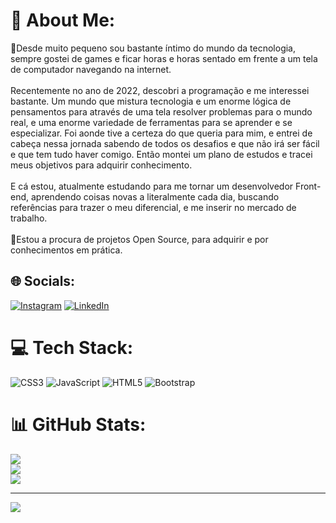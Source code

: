 # 💫 About Me:
🔭Desde muito pequeno sou bastante íntimo do mundo da tecnologia, sempre gostei de games e ficar horas e horas sentado em frente a um tela de computador navegando na internet.<br><br>Recentemente no ano de 2022, descobri a programação e me interessei bastante. Um mundo que mistura tecnologia e um enorme lógica de pensamentos para através de uma tela resolver problemas para o mundo real, e uma enorme variedade de ferramentas para se aprender e se especializar. Foi aonde tive a certeza do que queria para mim, e entrei de cabeça nessa jornada sabendo de todos os desafios e que não irá ser fácil e que tem tudo haver comigo. Então montei um plano de estudos e tracei meus objetivos para adquirir conhecimento.<br><br>E cá estou, atualmente estudando para me tornar um desenvolvedor Front-end, aprendendo coisas novas a literalmente cada dia, buscando referências para trazer o meu diferencial, e me inserir no mercado de trabalho.<br><br>👯Estou a procura de projetos Open Source, para adquirir e por conhecimentos em prática.


## 🌐 Socials:
[![Instagram](https://img.shields.io/badge/Instagram-%23E4405F.svg?logo=Instagram&logoColor=white)](https://instagram.com/Msouza_022) [![LinkedIn](https://img.shields.io/badge/LinkedIn-%230077B5.svg?logo=linkedin&logoColor=white)](https://linkedin.com/in/https://www.linkedin.com/in/matheus-souza-87336723a/) 

# 💻 Tech Stack:
![CSS3](https://img.shields.io/badge/css3-%231572B6.svg?style=for-the-badge&logo=css3&logoColor=white) ![JavaScript](https://img.shields.io/badge/javascript-%23323330.svg?style=for-the-badge&logo=javascript&logoColor=%23F7DF1E) ![HTML5](https://img.shields.io/badge/html5-%23E34F26.svg?style=for-the-badge&logo=html5&logoColor=white) ![Bootstrap](https://img.shields.io/badge/bootstrap-%23563D7C.svg?style=for-the-badge&logo=bootstrap&logoColor=white)
# 📊 GitHub Stats:
![](https://github-readme-stats.vercel.app/api?username=Mth-dev022&theme=dracula&hide_border=false&include_all_commits=false&count_private=false)<br/>
![](https://github-readme-streak-stats.herokuapp.com/?user=Mth-dev022&theme=dracula&hide_border=false)<br/>
![](https://github-readme-stats.vercel.app/api/top-langs/?username=Mth-dev022&theme=dracula&hide_border=false&include_all_commits=false&count_private=false&layout=compact)

---
[![](https://visitcount.itsvg.in/api?id=Mth-dev022&icon=0&color=0)](https://visitcount.itsvg.in)

<!-- Proudly created with GPRM ( https://gprm.itsvg.in ) -->